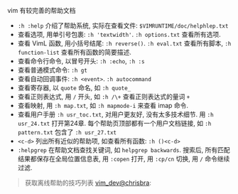 vim 有较完善的帮助文档

- `:h :help` 介绍了帮助系统, 实际在查看文件: `$VIMRUNTIME/doc/helphlep.txt`
- 查看选项, 用单引号包裹: `:h 'textwidth'`. `:h options.txt` 查看所有选项.
- 查看 VimL 函数, 用小括号结尾: `:h reverse()`. `:h eval.txt` 查看所有脚本, `:h function-list` 查看所有函数的简要描述.
- 查看命令行命令, 以冒号开头: `:h :echo`, `:h :s`
- 查看普通模式命令: `:h gt`
- 查看自动回调事件: `:h <event>`. `:h autocommand`
- 查看寄存器, 以 `quote` 命名, 如 `:h quote_`
- 查看正则表达式, 用 `/` 开头, 如 `:h /\+` 查看正则表达式的量词 `+` 
- 查看映射, 用 `:h map.txt`, 如 `:h mapmode-i` 来查看 imap 命令.
- 查看用户手册 `:h usr_toc.txt`, 对用户更友好, 没有太多技术细节. 用 `:h usr_24.txt` 打开第24章. 每个帮助页顶部都有一个用户文档链接, 如 `:h pattern.txt` 包含了 `:h usr_27.txt`
- `<c-d>` 列出所有近似的帮助项, 如查看所有函数: `:h ()<c-d>`
- `:helpgrep` 在帮助文档查找关键词, 如 `helpgrep backwards`. 搜索后, 所有匹配结果都保存在全局位置信息表, 用 `:copen` 打开, 用 `:cp/cn` 切换, 用 `/` 命令继续过滤.


> 获取离线帮助的技巧列表 [vim_dev@chrisbra](https://groups.google.com/forum/#!forum/vim_dev): 